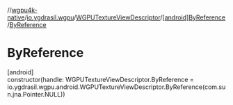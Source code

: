 //[wgpu4k-native](../../../../index.md)/[io.ygdrasil.wgpu](../../index.md)/[WGPUTextureViewDescriptor](../index.md)/[[android]ByReference](index.md)/[ByReference](-by-reference.md)

# ByReference

[android]\
constructor(handle: WGPUTextureViewDescriptor.ByReference = io.ygdrasil.wgpu.android.WGPUTextureViewDescriptor.ByReference(com.sun.jna.Pointer.NULL))
